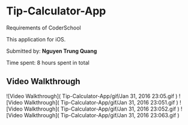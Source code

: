 # Tip-Calculator-App
Requirements of CoderSchool


This application for iOS.

Submitted by: **Nguyen Trung Quang**

Time spent: 8 hours spent in total

## Video Walkthrough 

![Video Walkthrough]( Tip-Calculator-App/gif/Jan 31, 2016 23:05.gif
)
![Video Walkthrough](  Tip-Calculator-App/gif/Jan 31, 2016 23:051.gif
)
![Video Walkthrough]( Tip-Calculator-App/gif/Jan 31, 2016 23:052.gif
)
![Video Walkthrough](  Tip-Calculator-App/gif/Jan 31, 2016 23:063.gif
)
